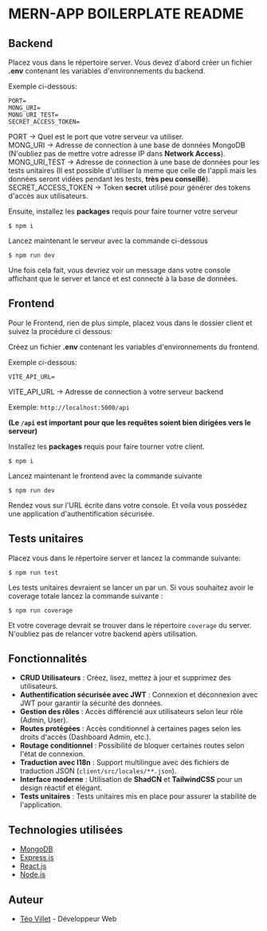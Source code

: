 # MERN-APP BOILERPLATE README

## Backend

Placez vous dans le répertoire server.
Vous devez d'abord créer un fichier **.env** contenant les variables d'environnements du backend.

Exemple ci-dessous:

```env
PORT=
MONG_URI=
MONG_URI_TEST=
SECRET_ACCESS_TOKEN=
```

PORT -> Quel est le port que votre serveur va utiliser.  
MONG_URI -> Adresse de connection à une base de données MongoDB (N'oubliez pas de mettre votre adresse IP dans **Network Access**).  
MONG_URI_TEST -> Adresse de connection à une base de données pour les tests unitaires (Il est possible d'utiliser la meme que celle de l'appli mais les données seront vidées pendant les tests, **très peu conseillé**).  
SECRET_ACCESS_TOKEN -> Token **secret** utilisé pour générer des tokens d'accès aux utilisateurs.

Ensuite, installez les **packages** requis pour faire tourner votre serveur

```shell
$ npm i
```

Lancez maintenant le serveur avec la commande ci-dessous

```shell
$ npm run dev
```

Une fois cela fait, vous devriez voir un message dans votre console affichant que le server et lancé et est connecté à la base de données.

## Frontend

Pour le Frontend, rien de plus simple, placez vous dans le dossier client et suivez la procédure ci dessous:

Créez un fichier **.env** contenant les variables d'environnements du frontend.

Exemple ci-dessous:

```env
VITE_API_URL=
```

VITE_API_URL -> Adresse de connection à votre serveur backend

Exemple: `http://localhost:5000/api`

**(Le `/api` est important pour que les requêtes soient bien dirigées vers le serveur)**

Installez les **packages** requis pour faire tourner votre client.

```shell
$ npm i
```

Lancez maintenant le frontend avec la commande suivante

```shell
$ npm run dev
```

Rendez vous sur l'URL écrite dans votre console.
Et voila vous possédez une application d'authentification sécurisée.

## Tests unitaires

Placez vous dans le répertoire server et lancez la commande suivante:

```shell
$ npm run test
```

Les tests unitaires devraient se lancer un par un.
Si vous souhaitez avoir le coverage totale lancez la commande suivante :

```shell
$ npm run coverage
```

Et votre coverage devrait se trouver dans le répertoire `coverage` du server.
N'oubliez pas de relancer votre backend apèrs utilisation.

## Fonctionnalités

- **CRUD Utilisateurs** : Créez, lisez, mettez à jour et supprimez des utilisateurs.
- **Authentification sécurisée avec JWT** : Connexion et déconnexion avec JWT pour garantir la sécurité des données.
- **Gestion des rôles** : Accès différencié aux utilisateurs selon leur rôle (Admin, User).
- **Routes protégées** : Accès conditionnel à certaines pages selon les droits d'accès (Dashboard Admin, etc.).
- **Routage conditionnel** : Possibilité de bloquer certaines routes selon l'état de connexion.
- **Traduction avec I18n** : Support multilingue avec des fichiers de traduction JSON (`client/src/locales/**.json`).
- **Interface moderne** : Utilisation de **ShadCN** et **TailwindCSS** pour un design réactif et élégant.
- **Tests unitaires** : Tests unitaires mis en place pour assurer la stabilité de l'application.

## Technologies utilisées

- [MongoDB](https://www.mongodb.com/)
- [Express.js](https://expressjs.com/)
- [React.js](https://reactjs.org/)
- [Node.js](https://nodejs.org/en/)

## Auteur

- [Téo Villet](https://teovlt.github.io) - Développeur Web
